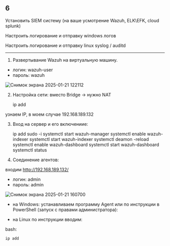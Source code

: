 ## 6

Установить SIEM систему (на ваше усмотрение Wazuh, ELK\EFK, cloud splunk)

Настроить логирование и отправку windows  логов

Настроить логирование и отправку linux syslog / auditd 

___

1. Развертывание Wazuh на виртуальную машину. 
- логин: wazuh-user
- пароль: wazuh

![Снимок экрана 2025-01-21 122112](https://github.com/user-attachments/assets/cb2f90c3-0770-42f3-ae67-98fbb11ce642)


2. Настройка сети: вместо Bridge -> нужно NAT

    ip add
    

узнаем IP, в моем случае 192.168.189.132


3. Вход на сервер и его включениие:


    ip add
    sudo -i
    systemctl start wazuh-manager
    systemctl enable wazuh-indexer
    systemctl start wazuh-indexer
    systemctl deamon -reload
    systemctl enable wazuh-dashboard
    systemctl start wazuh-dashboard
    systemctl status
   
   
  
5. Соединение агентов:

входим http://192.168.189.132/
- логин: admin
- пароль: admin

![Снимок экрана 2025-01-21 160700](https://github.com/user-attachments/assets/09548e2c-9e47-4682-8f64-8696b237c00d)

- на Windows: устанавливаем программу Agent или по инструкции в PowerShell (запуск с правами администратора):



- на Linux по инструкции вводим:

 bash:

    ip add
    



